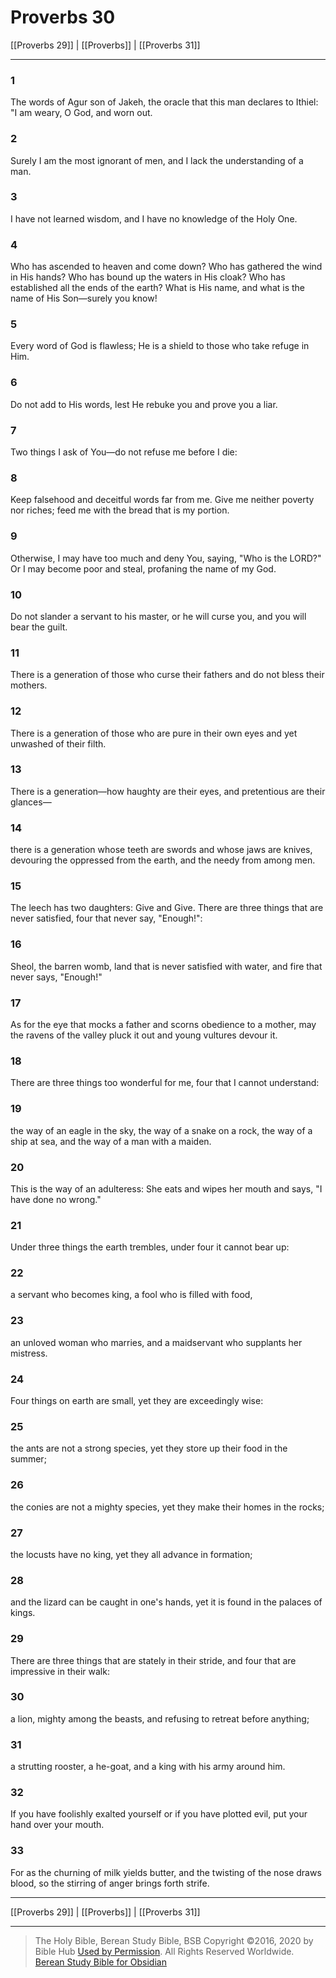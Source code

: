 # Proverbs 30

[[Proverbs 29]] | [[Proverbs]] | [[Proverbs 31]]

---

### 1
The words of Agur son of Jakeh, the oracle that this man declares to Ithiel: "I am weary, O God, and worn out.

### 2
Surely I am the most ignorant of men, and I lack the understanding of a man.

### 3
I have not learned wisdom, and I have no knowledge of the Holy One.

### 4
Who has ascended to heaven and come down? Who has gathered the wind in His hands? Who has bound up the waters in His cloak? Who has established all the ends of the earth? What is His name, and what is the name of His Son—surely you know!

### 5
Every word of God is flawless; He is a shield to those who take refuge in Him.

### 6
Do not add to His words, lest He rebuke you and prove you a liar.

### 7
Two things I ask of You—do not refuse me before I die:

### 8
Keep falsehood and deceitful words far from me. Give me neither poverty nor riches; feed me with the bread that is my portion.

### 9
Otherwise, I may have too much and deny You, saying, "Who is the LORD?" Or I may become poor and steal, profaning the name of my God.

### 10
Do not slander a servant to his master, or he will curse you, and you will bear the guilt.

### 11
There is a generation of those who curse their fathers and do not bless their mothers.

### 12
There is a generation of those who are pure in their own eyes and yet unwashed of their filth.

### 13
There is a generation—how haughty are their eyes, and pretentious are their glances—

### 14
there is a generation whose teeth are swords and whose jaws are knives, devouring the oppressed from the earth, and the needy from among men.

### 15
The leech has two daughters: Give and Give. There are three things that are never satisfied, four that never say, "Enough!":

### 16
Sheol, the barren womb, land that is never satisfied with water, and fire that never says, "Enough!"

### 17
As for the eye that mocks a father and scorns obedience to a mother, may the ravens of the valley pluck it out and young vultures devour it.

### 18
There are three things too wonderful for me, four that I cannot understand:

### 19
the way of an eagle in the sky, the way of a snake on a rock, the way of a ship at sea, and the way of a man with a maiden.

### 20
This is the way of an adulteress: She eats and wipes her mouth and says, "I have done no wrong."

### 21
Under three things the earth trembles, under four it cannot bear up:

### 22
a servant who becomes king, a fool who is filled with food,

### 23
an unloved woman who marries, and a maidservant who supplants her mistress.

### 24
Four things on earth are small, yet they are exceedingly wise:

### 25
the ants are not a strong species, yet they store up their food in the summer;

### 26
the conies are not a mighty species, yet they make their homes in the rocks;

### 27
the locusts have no king, yet they all advance in formation;

### 28
and the lizard can be caught in one's hands, yet it is found in the palaces of kings.

### 29
There are three things that are stately in their stride, and four that are impressive in their walk:

### 30
a lion, mighty among the beasts, and refusing to retreat before anything;

### 31
a strutting rooster, a he-goat, and a king with his army around him.

### 32
If you have foolishly exalted yourself or if you have plotted evil, put your hand over your mouth.

### 33
For as the churning of milk yields butter, and the twisting of the nose draws blood, so the stirring of anger brings forth strife.

---

[[Proverbs 29]] | [[Proverbs]] | [[Proverbs 31]]

---

> The Holy Bible, Berean Study Bible, BSB
> Copyright &copy;2016, 2020 by Bible Hub
> [Used by Permission](https://berean.bible/terms.htm). All Rights Reserved Worldwide.
> [Berean Study Bible for Obsidian](https://github.com/gapmiss/berean-study-bible-for-obsidian)</small>

